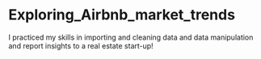 # Exploring_Airbnb_market_trends
I practiced my skills in importing and cleaning data and data manipulation and report insights to a real estate start-up!
